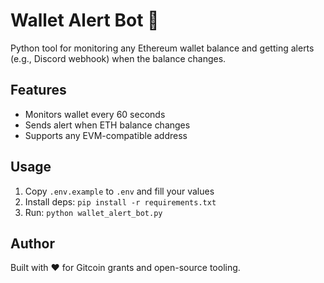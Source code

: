 # Wallet Alert Bot 🦊

Python tool for monitoring any Ethereum wallet balance and getting alerts (e.g., Discord webhook) when the balance changes.

## Features
- Monitors wallet every 60 seconds
- Sends alert when ETH balance changes
- Supports any EVM-compatible address

## Usage
1. Copy `.env.example` to `.env` and fill your values
2. Install deps: `pip install -r requirements.txt`
3. Run: `python wallet_alert_bot.py`

## Author
Built with ❤️ for Gitcoin grants and open-source tooling.
